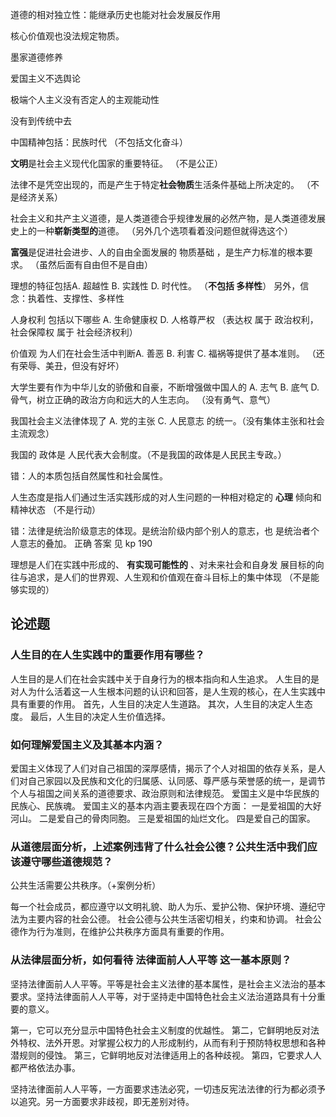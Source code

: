 道德的相对独立性：能继承历史也能对社会发展反作用

核心价值观也没法规定物质。

墨家道德修养

爱国主义不选舆论

极端个人主义没有否定人的主观能动性

没有到传统中去

中国精神包括：民族时代
（不包括文化奋斗）


**文明**是社会主义现代化国家的重要特征。
（不是公正）

法律不是凭空出现的，而是产生于特定**社会物质**生活条件基础上所决定的。
（不是经济关系）


社会主义和共产主义道德，是人类道德合乎规律发展的必然产物，是人类道德发展史上的一种**崭新类型的**道德。
（另外几个选项看着没问题但就得选这个）

**富强**是促进社会进步、人的自由全面发展的 物质基础 ，是生产力标准的根本要求。
（虽然后面有自由但不是自由）

理想的特征包括A. 超越性 B. 实践性 D. 时代性。
（**不包括 多样性**）
另外，信念：执着性、支撑性、多样性




人身权利 包括以下哪些 A. 生命健康权 D. 人格尊严权
（表达权 属于 政治权利， 社会保障权 属于 社会经济权利）

价值观 为人们在社会生活中判断A. 善恶 B. 利害 C. 福祸等提供了基本准则。
（还有荣辱、美丑，但没有好坏）

大学生要有作为中华儿女的骄傲和自豪，不断增强做中国人的 A. 志气 B. 底气 D. 骨气，树立正确的政治方向和远大的人生志向。
（没有勇气、意气）

我国社会主义法律体现了 A. 党的主张 C. 人民意志 的统一。（没有集体主张和社会主流观念）

我国的 政体是 人民代表大会制度。（不是我国的政体是人民民主专政。）

错：人的本质包括自然属性和社会属性。

人生态度是指人们通过生活实践形成的对人生问题的一种相对稳定的 **心理** 倾向和精神状态
（不是行动）

错：法律是统治阶级意志的体现。是统治阶级内部个别人的意志，也
是统治者个人意志的叠加。 正确 答案 见 kp 190

理想是人们在实践中形成的、 **有实现可能性的** 、对未来社会和自身发 展目标的向往与追求，是人们的世界观、人生观和价值观在奋斗目标上的集中体现
（不是能够实现的）


## 论述题

### 人生目的在人生实践中的重要作用有哪些？

人生目的是人们在社会实践中关于自身行为的根本指向和人生追求。
人生目的是对人为什么活着这一人生根本问题的认识和回答，是人生观的核心，在人生实践中
具有重要的作用。
首先，人生目的决定人生道路。
其次，人生目的决定人生态度。
最后，人生目的决定人生价值选择。

### 如何理解爱国主义及其基本内涵？

爱国主义体现了人们对自己祖国的深厚感情，揭示了个人对祖国的依存关系，是人们对自己家园以及民族和文化的归属感、认同感、尊严感与荣誉感的统一，是调节个人与祖国之间关系的道德要求、政治原则和法律规范。
爱国主义是中华民族的民族心、民族魂。
爱国主义的基本内涵主要表现在四个方面：
一是爱祖国的大好河山。
二是爱自己的骨肉同胞。
三是爱祖国的灿烂文化。
四是爱自己的国家。

### 从道德层面分析，上述案例违背了什么社会公德？公共生活中我们应该遵守哪些道德规范？

公共生活需要公共秩序。（+案例分析）

每一个社会成员，都应遵守以文明礼貌、助人为乐、爱护公物、保护环境、遵纪守法为主要内容的社会公德。
社会公德与公共生活密切相关，约束和协调。
社会公德作为行为准则，在维护公共秩序方面具有重要的作用。

### 从法律层面分析，如何看待 法律面前人人平等 这一基本原则？

坚持法律面前人人平等。平等是社会主义法律的基本属性，是社会主义法治的基本要求。坚持法律面前人人平等，对于坚持走中国特色社会主义法治道路具有十分重要的意义。 

第一，它可以充分显示中国特色社会主义制度的优越性。
第二，它鲜明地反对法外特权、法外开恩。对掌握公权力的人形成制约，从而有利于预防特权思想和各种潜规则的侵蚀。 
第三，它鲜明地反对法律适用上的各种歧视。
第四，它要求人人都严格依法办事。

坚持法律面前人人平等，一方面要求违法必究，一切违反宪法法律的行为都必须予以追究。另一方面要求非歧视，即无差别对待。